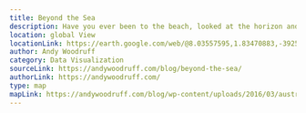 ```yaml
---
title: Beyond the Sea
description: Have you ever been to the beach, looked at the horizon and wondered what lays on the other side of the ocean? This map visualizes what is located across the sea when looking straight out. While it is interesting to discover places you would not have guessed, the maps also illustrate the distortion and geographical interaction of map projections. 
location: global View
locationLink: https://earth.google.com/web/@8.03557595,1.83470883,-3925.40639868a,27821080.32843591d,35y,356.709772h,0t,0r
author: Andy Woodruff
category: Data Visualization
sourceLink: https://andywoodruff.com/blog/beyond-the-sea/
authorLink: https://andywoodruff.com/
type: map
mapLink: https://andywoodruff.com/blog/wp-content/uploads/2016/03/australia.jpg
---
```

